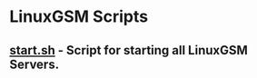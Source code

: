 # LinuxGSM Scripts
## [start.sh](https://github.com/Hillbillyer/Basic-Scripts/blob/main/LinuxGSM-Scripts/start.sh) - Script for starting all LinuxGSM Servers.<br>